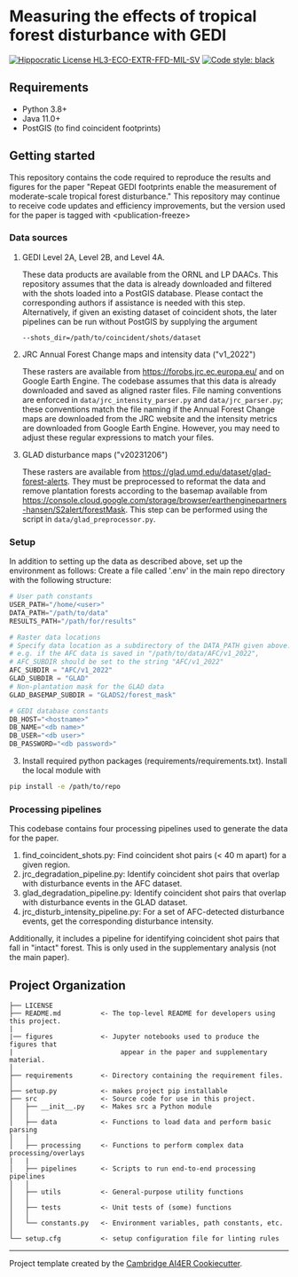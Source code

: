 # Measuring the effects of tropical forest disturbance with GEDI
[![Hippocratic License HL3-ECO-EXTR-FFD-MIL-SV](https://img.shields.io/static/v1?label=Hippocratic%20License&message=HL3-ECO-EXTR-FFD-MIL-SV&labelColor=5e2751&color=bc8c3d)](https://firstdonoharm.dev/version/3/0/eco-extr-ffd-mil-sv.html)
 <a href="https://github.com/psf/black"><img alt="Code style: black" src="https://img.shields.io/badge/code%20style-black-000000.svg"></a>

## Requirements
- Python 3.8+
- Java 11.0+
- PostGIS (to find coincident footprints)

## Getting started

This repository contains the code required to reproduce the results and figures
for the paper "Repeat GEDI footprints enable the measurement of moderate-scale tropical forest disturbance."
This repository may continue to receive code updates and efficiency improvements,
but the version used for the paper is tagged with \<publication-freeze\>

### Data sources
1. GEDI Level 2A, Level 2B, and Level 4A.

    These data products are available from the ORNL and LP DAACs. This repository
    assumes that the data is already downloaded and filtered with the shots
    loaded into a PostGIS database. Please contact the corresponding authors
    if assistance is needed with this step. Alternatively, if given an existing
    dataset of coincident shots, the later pipelines can be run without PostGIS
    by supplying the argument <p>`--shots_dir=/path/to/coincident/shots/dataset`</p>

2. JRC Annual Forest Change maps and intensity data ("v1_2022")

    These rasters are available from https://forobs.jrc.ec.europa.eu/ and on
    Google Earth Engine. The codebase assumes that this data is already downloaded
    and saved as aligned raster files. File naming conventions are enforced in
    `data/jrc_intensity_parser.py` and `data/jrc_parser.py`; these conventions match
    the file naming if the Annual Forest Change maps are downloaded from the
    JRC website and the intensity metrics are downloaded from Google Earth Engine.
    However, you may need to adjust these regular expressions to match your files.

3. GLAD disturbance maps ("v20231206")

    These rasters are available from https://glad.umd.edu/dataset/glad-forest-alerts.
    They must be preprocessed to reformat the data and remove plantation forests
    according to the basemap available from 
    https://console.cloud.google.com/storage/browser/earthenginepartners-hansen/S2alert/forestMask.
    This step can be performed using the script in `data/glad_preprocessor.py`.

### Setup
In addition to setting up the data as described above, set up the environment as follows:
Create a file called '.env' in the main repo directory with the following structure:
```python
# User path constants
USER_PATH="/home/<user>"
DATA_PATH="/path/to/data"
RESULTS_PATH="/path/for/results"

# Raster data locations
# Specify data location as a subdirectory of the DATA_PATH given above.
# e.g. if the AFC data is saved in "/path/to/data/AFC/v1_2022",
# AFC_SUBDIR should be set to the string "AFC/v1_2022"
AFC_SUBDIR = "AFC/v1_2022"
GLAD_SUBDIR = "GLAD"
# Non-plantation mask for the GLAD data
GLAD_BASEMAP_SUBDIR = "GLADS2/forest_mask"

# GEDI database constants
DB_HOST="<hostname>"
DB_NAME="<db name>"
DB_USER="<db user>"
DB_PASSWORD="<db password>"
```
3. Install required python packages (requirements/requirements.txt). Install the local module with
```sh
pip install -e /path/to/repo
```

### Processing pipelines
This codebase contains four processing pipelines used to generate the data for
the paper.

1. find_coincident_shots.py: Find coincident shot pairs (< 40 m apart) for a given region.
2. jrc_degradation_pipeline.py: Identify coincident shot pairs that overlap with disturbance events in the AFC dataset.
3. glad_degradation_pipeline.py: Identify coincident shot pairs that overlap with disturbance events in the GLAD dataset.
4. jrc_disturb_intensity_pipeline.py: For a set of AFC-detected disturbance events, get the corresponding disturbance intensity.

Additionally, it includes a pipeline for identifying coincident shot pairs that fall in "intact" forest. This is only used in the supplementary analysis (not the main paper).

## Project Organization
```
├── LICENSE
├── README.md          <- The top-level README for developers using this project.
|
|── figures            <- Jupyter notebooks used to produce the figures that
|                           appear in the paper and supplementary material.
│
├── requirements       <- Directory containing the requirement files.
│
├── setup.py           <- makes project pip installable 
├── src                <- Source code for use in this project.
│   ├── __init__.py    <- Makes src a Python module
│   │
│   ├── data           <- Functions to load data and perform basic parsing
│   │
│   ├── processing     <- Functions to perform complex data processing/overlays
|   |
│   ├── pipelines      <- Scripts to run end-to-end processing pipelines
│   │
│   ├── utils          <- General-purpose utility functions
│   │
│   ├── tests          <- Unit tests of (some) functions
│   │
│   └── constants.py   <- Environment variables, path constants, etc.
│
└── setup.cfg          <- setup configuration file for linting rules
```

---------------------

Project template created by the [Cambridge AI4ER Cookiecutter](https://github.com/ai4er-cdt/ai4er-cookiecutter).
